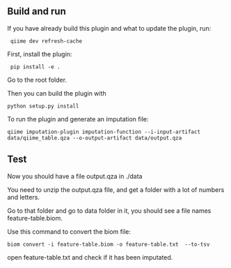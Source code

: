 

## Build and run

If you have already build this plugin and what to update the plugin, run:
```
 qiime dev refresh-cache
```

First, install the plugin:
```
 pip install -e .
```


Go to the root folder.

Then you can build the plugin with 
```
python setup.py install
```

To run the plugin and generate an imputation file:

```
qiime imputation-plugin imputation-function --i-input-artifact data/qiime_table.qza --o-output-artifact data/output.qza
```

## Test


Now you should have a file output.qza in ./data

You need to unzip the output.qza file, and get a folder with a lot of numbers and letters.

Go to that folder and go to data folder in it, you should see a file names feature-table.biom.

Use this command to convert the biom file:
```
biom convert -i feature-table.biom -o feature-table.txt  --to-tsv
```

open feature-table.txt and check if it has been imputated.